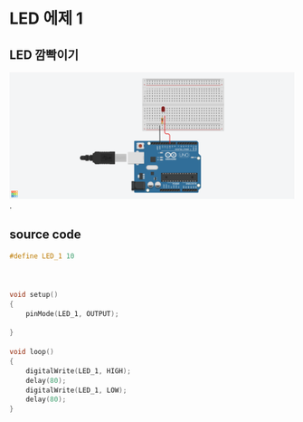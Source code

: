 # LED 에제 1
## LED 깜빡이기
![led](./images/LED_00.png).

## source code

```c
#define LED_1 10



void setup()
{
	pinMode(LED_1, OUTPUT);

}

void loop()
{
	digitalWrite(LED_1, HIGH);
	delay(80);
  	digitalWrite(LED_1, LOW);
	delay(80);
}
```
